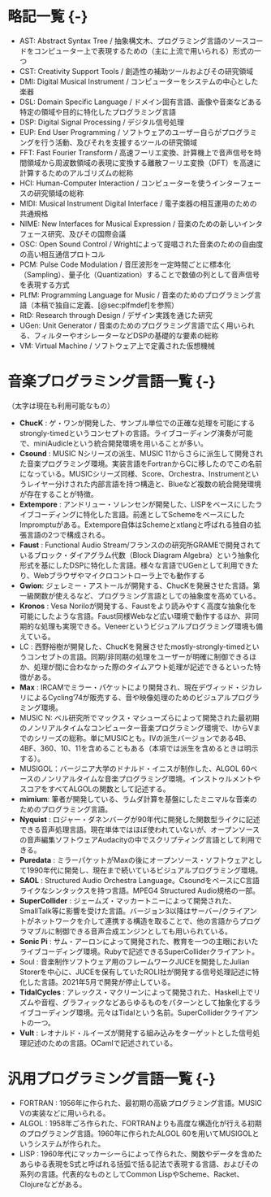 # 略記一覧 {-}

- AST: Abstract Syntax Tree / 抽象構文木、プログラミング言語のソースコードをコンピューター上で表現するための（主に上流で用いられる）形式の一つ
- CST: Creativity Support Tools / 創造性の補助ツールおよびその研究領域
- DMI: Digital Musical Instrument / コンピューターをシステムの中心とした楽器
- DSL: Domain Specific Language / ドメイン固有言語、画像や音楽などある特定の領域や目的に特化したプログラミング言語
- DSP: Digital Signal Processing / デジタル信号処理
- EUP: End User Programming / ソフトウェアのユーザー自らがプログラミングを行う活動、及びそれを支援するツールの研究領域
- FFT: Fast Fourier Transform / 高速フーリエ変換、計算機上で音声信号を時間領域から周波数領域の表現に変換する離散フーリエ変換（DFT）を高速に計算するためのアルゴリズムの総称
- HCI: Human-Computer Interaction / コンピューターを使うインターフェースの研究領域の総称
- MIDI: Musical Instrument Digital Interface / 電子楽器の相互運用のための共通規格
- NIME: New Interfaces for Musical Expression / 音楽のための新しいインタフェース研究、及びその国際会議
- OSC: Open Sound Control / Wrightによって提唱された音楽のための自由度の高い相互通信プロトコル
- PCM: Pulse Code Modulation / 音圧波形を一定時間ごとに標本化（Sampling）、量子化（Quantization）することで数値の列として音声信号を表現する方式
- PLfM: Programming Language for Music / 音楽のためのプログラミング言語（本稿で独自に定義、[@sec:plfmdef]を参照）
- RtD: Research through Design / デザイン実践を通じた研究
- UGen: Unit Generator / 音楽のためのプログラミング言語で広く用いられる、フィルターやオシレーターなどDSPの基礎的な要素の総称
- VM: Virtual Machine / ソフトウェア上で定義された仮想機械

# 音楽プログラミング言語一覧 {-}

（太字は現在も利用可能なもの）

- **ChucK** : ゲ・ワンが開発した、サンプル単位での正確な処理を可能にするstrongly-timedというコンセプトの言語。ライブコーディング演奏が可能で、miniAudicleという統合開発環境を用いることが多い。
- **Csound** : MUSIC Nシリーズの派生、MUSIC 11からさらに派生して開発された音楽プログラミング環境。実装言語をFortranからCに移したのでこの名前になっている。MUSICシリーズ同様、Score、Orchestra、Instrumentというレイヤー分けされた内部言語を持つ構造と、Blueなど複数の統合開発環境が存在することが特徴。
- **Extempore** : アンドリュー・ソレンセンが開発した、LISPをベースにしたライブコーディングに特化した言語。前進としてSchemeをベースにしたImpromptuがある。Extempore自体はSchemeとxtlangと呼ばれる独自の拡張言語の2つで構成される。
- **Faust** : Functional Audio Stream/フランスのの研究所GRAMEで開発されているブロック・ダイアグラム代数（Block Diagram Algebra）という抽象化形式を基にしたDSPに特化した言語。様々な言語でUGenとして利用できたり、Webブラウザやマイクロコントローラ上でも動作する
- **Gwion**: ジェレミー・アストールが開発する、ChucKを発展させた言語。第一級関数が使えるなど、プログラミング言語としての抽象度を高めている。
- **Kronos** : Vesa Noriloが開発する、Faustをより読みやすく高度な抽象化を可能にしたような言語。Faust同様Webなど広い環境で動作するほか、非同期的な処理も実現できる。Veneerというビジュアルプログラミング環境も備えている。
- LC : 西野裕樹が開発した、ChucKを発展させたmostly-strongly-timedというコンセプトの言語。同期/非同期の処理をユーザーが明確に制御できるほか、処理が間に合わなかった際のタイムアウト処理が記述できるといった特徴がある。
- **Max** : IRCAMでミラー・パケットにより開発され、現在デヴィッド・ジカレリによるCycling’74が販売する、音や映像処理のためのビジュアルプログラミング環境。
- MUSIC N: ベル研究所でマックス・マシューズらによって開発された最初期のノンリアルタイムなコンピューター音楽プログラミング環境で、IからVまでのシリーズの総称。単にMUSICとも。IVの派生バージョンである4B、4BF、360、10、11を含めることもある（本項では派生を含めるときは明示する）。
- MUSIGOL：バージニア大学のドナルド・イニスが制作した、ALGOL 60ベースのノンリアルタイムな音楽プログラミング環境。インストゥルメントやスコアをすべてALGOLの関数として記述する。
- **mimium**: 筆者が開発している、ラムダ計算を基盤にしたミニマルな音楽のためのプログラミング言語。
- **Nyquist** : ロジャー・ダネンバーグが90年代に開発した関数型ライクに記述できる音声処理言語。現在単体ではほぼ使われていないが、オープンソースの音声編集ソフトウェアAudacityの中でスクリプティング言語として利用できる。
- **Puredata** : ミラーパケットがMaxの後にオープンソース・ソフトウェアとして1990年代に開発し、現在まで続いているビジュアルプログラミング環境。
- **SAOL** : Structured Audio Orchestra Language。CsoundをベースにC言語ライクなシンタックスを持つ言語。MPEG4 Structured Audio規格の一部。
- **SuperCollider** : ジェームズ・マッカートニーによって開発された、SmallTalk等に影響を受けた言語。バージョン3以降はサーバー/クライアントがネットワークを介して連携する構造を取ることで、他の言語からプログラマブルに制御できる音声合成エンジンとしても用いられている。
- **Sonic Pi** : サム・アーロンによって開発された、教育を一つの主眼においたライブコーディング環境。Rubyで記述できるSuperColliderクライアント。
- Soul : 音楽制作ソフトウェア用のフレームワークJUCEを開発したJulian Storerを中心に、JUCEを保有していたROLI社が開発する信号処理記述に特化した言語。2021年5月で開発が停止している。
- **TidalCycles** : アレックス・マクリーンによって開発された、Haskell上でリズムや音程、グラフィックなどあらゆるものをパターンとして抽象化するライブコーディング環境。元々はTidalという名前。SuperColliderクライアントの一つ。
- **Vult** : レオナルド・ルイーズが開発する組み込みをターゲットとした信号処理記述のための言語。OCamlで記述されている。

# 汎用プログラミング言語一覧 {-}

- FORTRAN : 1956年に作られた、最初期の高級プログラミング言語。MUSIC Vの実装などに用いられる。
- ALGOL : 1958年ごろ作られた、FORTRANよりも高度な構造化が行える初期のプログラミング言語。1960年に作られたALGOL 60を用いてMUSIGOLというシステムが作られた。
- LISP : 1960年代にマッカーシーらによって作られた、関数やデータを含めたあらゆる表現をS式と呼ばれる括弧で括る記法で表現する言語、およびその系列の言語。代表的なものとしてCommon LispやScheme、Racket、Clojureなどがある。
